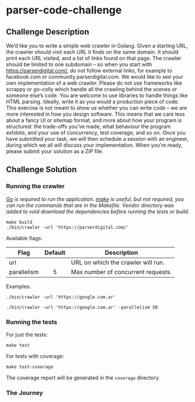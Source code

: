 # parser-code-challenge

## Challenge Description

We’d like you to write a simple web crawler in Golang.
Given a starting URL, the crawler should visit each URL it finds on the same domain. It should
print each URL visited, and a list of links found on that page. The crawler should be limited to
one subdomain – so when you start with https://parserdigital.com/, do not follow external
links, for example to facebook.com or community.parserdigital.com.
We would like to see your own implementation of a web crawler. Please do not use frameworks
like scrappy or go-colly which handle all the crawling behind the scenes or someone else’s
code. You are welcome to use libraries to handle things like HTML parsing.
Ideally, write it as you would a production piece of code. This exercise is not meant to show us
whether you can write code – we are more interested in how you design software. This means
that we care less about a fancy UI or sitemap format, and more about how your program is
structured: the trade-offs you’ve made, what behaviour the program exhibits, and your use of
concurrency, test coverage, and so on.
Once you have submitted your task, we will then schedule a session with an engineer, during
which we all will discuss your implementation.
When you’re ready, please submit your solution as a ZIP file.

## Challenge Solution

### Running the crawler

_[Go](https://go.dev/) is required to run the application.
[make](https://man7.org/linux/man-pages/man1/make.1.html) is useful, but not required, you can run the commands that are in the Makefile.
Vendor directory was added to void download the dependencies before running the tests or build._

```shell
make build
./bin/crawler -url 'https://parserdigital.com/'
```

Available flags:

| Flag        | Default | Description                        |
|-------------|:-------:|------------------------------------|
| url         |         | URL on which the crawler will run. |
| parallelism |    5    | Max number of concurrent requests. |

Examples:

```shell
./bin/crawler -url 'https://google.com.ar'
```

```shell
./bin/crawler -url 'https://google.com.ar' -parallelism 50
```

### Running the tests

For just the tests:

```shell
make test
```

For tests with coverage:

```shell
make test-coverage
```

The coverage report will be generated in the `coverage` directory.

### The Journey
